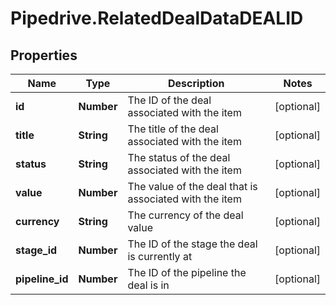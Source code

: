 # Pipedrive.RelatedDealDataDEALID

## Properties

Name | Type | Description | Notes
------------ | ------------- | ------------- | -------------
**id** | **Number** | The ID of the deal associated with the item | [optional] 
**title** | **String** | The title of the deal associated with the item | [optional] 
**status** | **String** | The status of the deal associated with the item | [optional] 
**value** | **Number** | The value of the deal that is associated with the item | [optional] 
**currency** | **String** | The currency of the deal value | [optional] 
**stage_id** | **Number** | The ID of the stage the deal is currently at | [optional] 
**pipeline_id** | **Number** | The ID of the pipeline the deal is in | [optional] 


